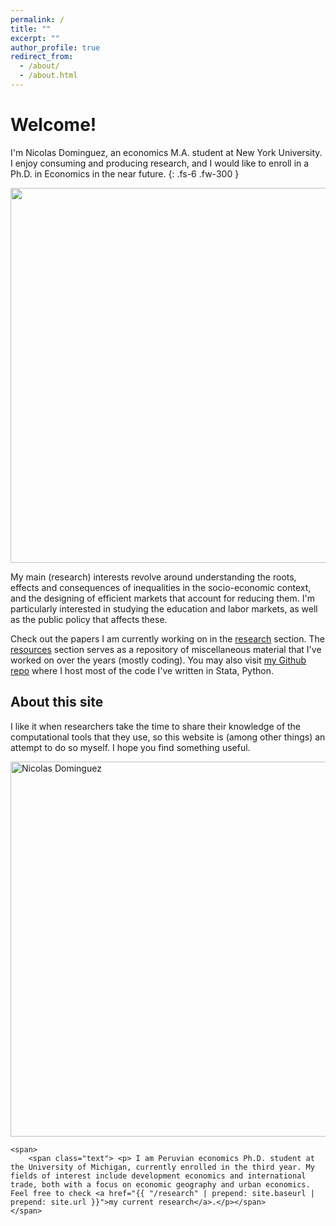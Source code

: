 ```yaml
---
permalink: /
title: ""
excerpt: ""
author_profile: true
redirect_from: 
  - /about/
  - /about.html
---
```


# Welcome!

I'm Nicolas Dominguez, an economics M.A. student at New York University. I enjoy consuming and producing research, and I would like to enroll in a Ph.D. in Economics in the near future.
{: .fs-6 .fw-300 }

<img src="https://nicoidominguez.github.io/images/Nico-1.jpg" width="600">

My main (research) interests revolve around understanding the roots, effects and consequences of inequalities in the socio-economic context, and the designing of efficient markets that account for reducing them. I'm particularly interested in studying the education and labor markets, as well as the public policy that affects these.

Check out the papers I am currently working on in the [research](/research) section. The [resources](/resources) section serves as a repository of miscellaneous material that I've worked on over the years (mostly coding). You may also visit [my Github repo](https://www.github.com/nicoidominguez) where I host most of the code I've written in Stata, Python.

## About this site

I like it when researchers take the time to share their knowledge of the computational tools that they use, so this website is (among other things) an attempt to do so myself. I hope you find something useful.

<div class="img_profile col-xs-12" >	
	<div> 
		<p><img src="https://nicoidominguez.github.io/images/Nico-1.jpg" width="600" alt="Nicolas Dominguez"></p>
	</div> 
	
	<span>  
		<span class="text"> <p> I am Peruvian economics Ph.D. student at the University of Michigan, currently enrolled in the third year. My fields of interest include development economics and international trade, both with a focus on economic geography and urban economics. Feel free to check <a href="{{ "/research" | prepend: site.baseurl | prepend: site.url }}">my current research</a>.</p></span>
	</span>
	
</div>

